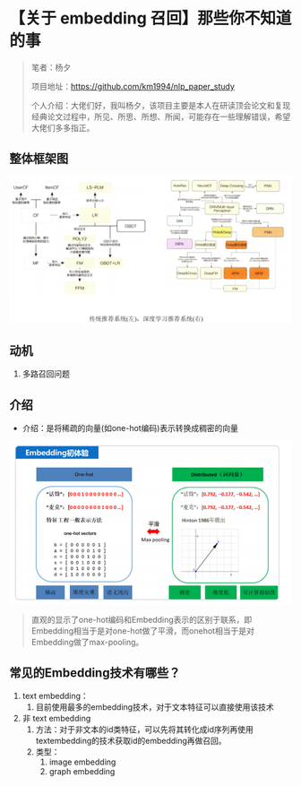 # 【关于 embedding 召回】那些你不知道的事

> 笔者：杨夕
>
> 项目地址：https://github.com/km1994/nlp_paper_study
> 
> 个人介绍：大佬们好，我叫杨夕，该项目主要是本人在研读顶会论文和复现经典论文过程中，所见、所思、所想、所闻，可能存在一些理解错误，希望大佬们多多指正。

## 整体框架图

![](img/微信图片_20201018180302.png)

## 动机

1. 多路召回问题

## 介绍

- 介绍：是将稀疏的向量(如one-hot编码)表示转换成稠密的向量

![](img/微信图片_20201018183740.png)

> 直观的显示了one-hot编码和Embedding表示的区别于联系，即Embedding相当于是对one-hot做了平滑，而onehot相当于是对Embedding做了max-pooling。

## 常见的Embedding技术有哪些？

1. text embedding：
   1. 目前使用最多的embedding技术，对于文本特征可以直接使用该技术
2. 非 text embedding
   1. 方法：对于非文本的id类特征，可以先将其转化成id序列再使用textembedding的技术获取id的embedding再做召回。
   2. 类型：
      1. image embedding
      2. graph embedding


